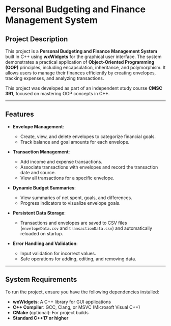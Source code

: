 # Personal Budgeting and Finance Management System

## **Project Description**
This project is a **Personal Budgeting and Finance Management System** built in C++ using **wxWidgets** for the graphical user interface. The system demonstrates a practical application of **Object-Oriented Programming (OOP)** principles, including encapsulation, inheritance, and polymorphism. It allows users to manage their finances efficiently by creating envelopes, tracking expenses, and analyzing transactions.

This project was developed as part of an independent study course **CMSC 391**, focused on mastering OOP concepts in C++.

---

## **Features**
- **Envelope Management**:
  - Create, view, and delete envelopes to categorize financial goals.
  - Track balance and goal amounts for each envelope.

- **Transaction Management**:
  - Add income and expense transactions.
  - Associate transactions with envelopes and record the transaction date and source.
  - View all transactions for a specific envelope.

- **Dynamic Budget Summaries**:
  - View summaries of net spent, goals, and differences.
  - Progress indicators to visualize envelope goals.

- **Persistent Data Storage**:
  - Transactions and envelopes are saved to CSV files (`envelopeData.csv` and `transactionData.csv`) and automatically reloaded on startup.

- **Error Handling and Validation**:
  - Input validation for incorrect values.
  - Safe operations for adding, editing, and removing data.

---

## **System Requirements**
To run the project, ensure you have the following dependencies installed:

- **wxWidgets**: A C++ library for GUI applications
- **C++ Compiler**: GCC, Clang, or MSVC (Microsoft Visual C++)
- **CMake** (optional): For project builds
- **Standard C++17 or higher**


